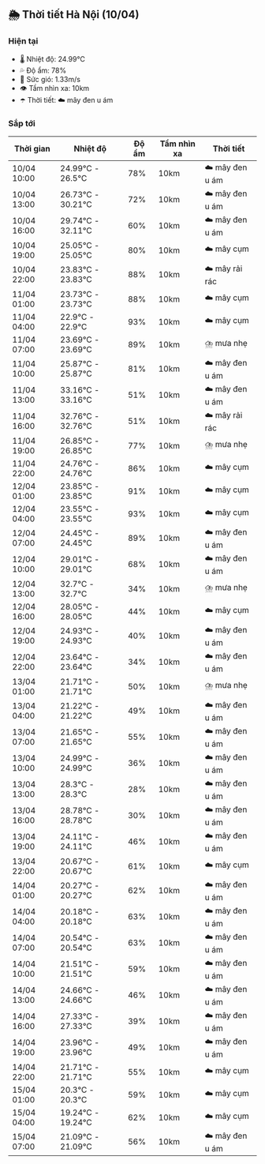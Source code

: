 ## 🌦️ Thời tiết Hà Nội (10/04)

### Hiện tại

- 🌡️ Nhiệt độ: 24.99℃
- 💦 Độ ẩm: 78%
- 💨 Sức gió: 1.33m/s
- 👁️ Tầm nhìn xa: 10km
- ☂️ Thời tiết: ☁️ mây đen u ám

### Sắp tới

| Thời gian | Nhiệt độ | Độ ẩm | Tầm nhìn xa | Thời tiết |
| --- | --- | --- | --- | --- |
| 10/04 10:00 | 24.99℃ - 26.5℃ | 78% | 10km | ☁️ mây đen u ám |
| 10/04 13:00 | 26.73℃ - 30.21℃ | 72% | 10km | ☁️ mây đen u ám |
| 10/04 16:00 | 29.74℃ - 32.11℃ | 60% | 10km | ☁️ mây đen u ám |
| 10/04 19:00 | 25.05℃ - 25.05℃ | 80% | 10km | ☁️ mây cụm |
| 10/04 22:00 | 23.83℃ - 23.83℃ | 88% | 10km | ☁️ mây rải rác |
| 11/04 01:00 | 23.73℃ - 23.73℃ | 88% | 10km | ☁️ mây cụm |
| 11/04 04:00 | 22.9℃ - 22.9℃ | 93% | 10km | ☁️ mây cụm |
| 11/04 07:00 | 23.69℃ - 23.69℃ | 89% | 10km | ⛈️ mưa nhẹ |
| 11/04 10:00 | 25.87℃ - 25.87℃ | 81% | 10km | ☁️ mây đen u ám |
| 11/04 13:00 | 33.16℃ - 33.16℃ | 51% | 10km | ☁️ mây đen u ám |
| 11/04 16:00 | 32.76℃ - 32.76℃ | 51% | 10km | ☁️ mây rải rác |
| 11/04 19:00 | 26.85℃ - 26.85℃ | 77% | 10km | ⛈️ mưa nhẹ |
| 11/04 22:00 | 24.76℃ - 24.76℃ | 86% | 10km | ☁️ mây cụm |
| 12/04 01:00 | 23.85℃ - 23.85℃ | 91% | 10km | ☁️ mây cụm |
| 12/04 04:00 | 23.55℃ - 23.55℃ | 93% | 10km | ☁️ mây cụm |
| 12/04 07:00 | 24.45℃ - 24.45℃ | 89% | 10km | ☁️ mây đen u ám |
| 12/04 10:00 | 29.01℃ - 29.01℃ | 68% | 10km | ☁️ mây đen u ám |
| 12/04 13:00 | 32.7℃ - 32.7℃ | 34% | 10km | ⛈️ mưa nhẹ |
| 12/04 16:00 | 28.05℃ - 28.05℃ | 44% | 10km | ☁️ mây cụm |
| 12/04 19:00 | 24.93℃ - 24.93℃ | 40% | 10km | ☁️ mây đen u ám |
| 12/04 22:00 | 23.64℃ - 23.64℃ | 34% | 10km | ☁️ mây đen u ám |
| 13/04 01:00 | 21.71℃ - 21.71℃ | 50% | 10km | ⛈️ mưa nhẹ |
| 13/04 04:00 | 21.22℃ - 21.22℃ | 49% | 10km | ☁️ mây đen u ám |
| 13/04 07:00 | 21.65℃ - 21.65℃ | 55% | 10km | ☁️ mây đen u ám |
| 13/04 10:00 | 24.99℃ - 24.99℃ | 36% | 10km | ☁️ mây đen u ám |
| 13/04 13:00 | 28.3℃ - 28.3℃ | 28% | 10km | ☁️ mây đen u ám |
| 13/04 16:00 | 28.78℃ - 28.78℃ | 30% | 10km | ☁️ mây đen u ám |
| 13/04 19:00 | 24.11℃ - 24.11℃ | 46% | 10km | ☁️ mây đen u ám |
| 13/04 22:00 | 20.67℃ - 20.67℃ | 61% | 10km | ☁️ mây cụm |
| 14/04 01:00 | 20.27℃ - 20.27℃ | 62% | 10km | ☁️ mây đen u ám |
| 14/04 04:00 | 20.18℃ - 20.18℃ | 63% | 10km | ☁️ mây đen u ám |
| 14/04 07:00 | 20.54℃ - 20.54℃ | 63% | 10km | ☁️ mây đen u ám |
| 14/04 10:00 | 21.51℃ - 21.51℃ | 59% | 10km | ☁️ mây đen u ám |
| 14/04 13:00 | 24.66℃ - 24.66℃ | 46% | 10km | ☁️ mây đen u ám |
| 14/04 16:00 | 27.33℃ - 27.33℃ | 39% | 10km | ☁️ mây đen u ám |
| 14/04 19:00 | 23.96℃ - 23.96℃ | 49% | 10km | ☁️ mây đen u ám |
| 14/04 22:00 | 21.71℃ - 21.71℃ | 55% | 10km | ☁️ mây cụm |
| 15/04 01:00 | 20.3℃ - 20.3℃ | 59% | 10km | ☁️ mây cụm |
| 15/04 04:00 | 19.24℃ - 19.24℃ | 62% | 10km | ☁️ mây cụm |
| 15/04 07:00 | 21.09℃ - 21.09℃ | 56% | 10km | ☁️ mây đen u ám |
